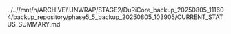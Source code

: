 ../..//mnt/h/ARCHIVE/.UNWRAP/STAGE2/DuRiCore_backup_20250805_111604/backup_repository/phase5_5_backup_20250805_103905/CURRENT_STATUS_SUMMARY.md